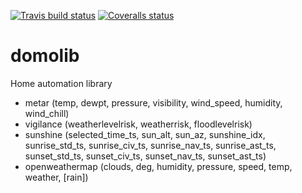 [![Travis build status](https://travis-ci.org/badele/domolib.png?branch=master)](https://travis-ci.org/badele/domolib) [![Coveralls status](https://coveralls.io/repos/badele/domolib/badge.png)](https://coveralls.io/r/badele/domolib)

domolib
=======

Home automation library

- metar (temp, dewpt, pressure, visibility, wind_speed, humidity, wind_chill)
- vigilance (weatherlevelrisk, weatherrisk, floodlevelrisk)
- sunshine (selected_time_ts, sun_alt, sun_az, sunshine_idx,
            sunrise_std_ts, sunrise_civ_ts, sunrise_nav_ts, sunrise_ast_ts,
            sunset_std_ts, sunset_civ_ts, sunset_nav_ts, sunset_ast_ts)
- openweathermap (clouds, deg, humidity, pressure, speed, temp, weather, [rain])
